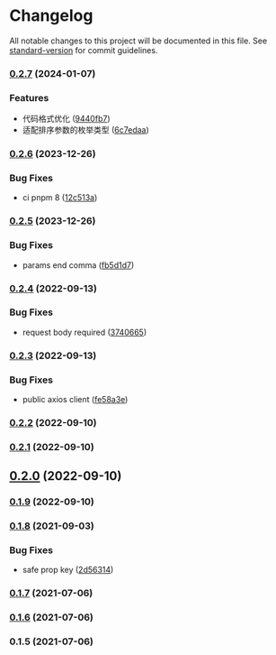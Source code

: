 # Changelog

All notable changes to this project will be documented in this file. See [standard-version](https://github.com/conventional-changelog/standard-version) for commit guidelines.

### [0.2.7](https://github.com/36node/openapi-ts-gen/compare/v0.2.6...v0.2.7) (2024-01-07)


### Features

* 代码格式优化 ([9440fb7](https://github.com/36node/openapi-ts-gen/commit/9440fb7f38c398c28eeca0be6deff722b1b9281f))
* 适配排序参数的枚举类型 ([6c7edaa](https://github.com/36node/openapi-ts-gen/commit/6c7edaa2879142efa9b1f1c7e54f7ce60021b477))

### [0.2.6](https://github.com/36node/openapi-ts-gen/compare/v0.2.5...v0.2.6) (2023-12-26)


### Bug Fixes

* ci pnpm 8 ([12c513a](https://github.com/36node/openapi-ts-gen/commit/12c513a90458a40d1e3cbeed8c86527533a71af8))

### [0.2.5](https://github.com/36node/openapi-ts-gen/compare/v0.2.4...v0.2.5) (2023-12-26)


### Bug Fixes

* params end comma ([fb5d1d7](https://github.com/36node/openapi-ts-gen/commit/fb5d1d7dc2df7d6cf55298cd3f3426b9cbbb83f0))

### [0.2.4](https://github.com/36node/openapi-ts-gen/compare/v0.2.3...v0.2.4) (2022-09-13)


### Bug Fixes

* request body required ([3740665](https://github.com/36node/openapi-ts-gen/commit/37406651007430e45c7876d6c47ec24942ff449e))

### [0.2.3](https://github.com/36node/openapi-ts-gen/compare/v0.2.2...v0.2.3) (2022-09-13)


### Bug Fixes

* public axios client ([fe58a3e](https://github.com/36node/openapi-ts-gen/commit/fe58a3e38fa3e18df4b4cf97eb2b9d91fdd036ec))

### [0.2.2](https://github.com/36node/openapi-ts-gen/compare/v0.2.1...v0.2.2) (2022-09-10)

### [0.2.1](https://github.com/36node/openapi-ts-gen/compare/v0.2.0...v0.2.1) (2022-09-10)

## [0.2.0](https://github.com/36node/openapi-ts-gen/compare/v0.1.9...v0.2.0) (2022-09-10)

### [0.1.9](https://github.com/36node/openapi-ts-gen/compare/v0.1.8...v0.1.9) (2022-09-10)

### [0.1.8](https://github.com/36node/openapi-ts-gen/compare/v0.1.7...v0.1.8) (2021-09-03)


### Bug Fixes

* safe prop key ([2d56314](https://github.com/36node/openapi-ts-gen/commit/2d56314af7e8617a9c0e7b9fc7f1a1a870f53ce6))

### [0.1.7](https://github.com/36node/openapi-ts-gen/compare/v0.1.6...v0.1.7) (2021-07-06)

### [0.1.6](https://github.com/36node/openapi-ts-gen/compare/v0.1.5...v0.1.6) (2021-07-06)

### 0.1.5 (2021-07-06)
